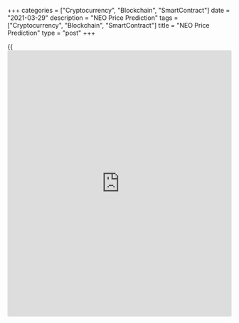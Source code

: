 +++
categories = ["Cryptocurrency", "Blockchain", "SmartContract"]
date = "2021-03-29"
description = "NEO Price Prediction"
tags = ["Cryptocurrency", "Blockchain", "SmartContract"]
title = "NEO Price Prediction"
type = "post"
+++

{{<iframe id="large-banner" src="https://www.bounty.group/#slide=26.0" width="100%" height="600" scrolling="no" style="border: 0px solid rgb(216, 221, 230); border-radius: 3px;">}}

2021-03-29

2021-03-29

NEO Predictions: A Worthwhile Investment?Jana Kane

NEO is a popular [blockchain](https://www.letsplayfx.com/blog/trade-forex-with-bitcoin/) project that currently ranks 23rd out of all
cryptocurrencies on [Coinmarketcap][1], making it one of the most
popular altcoins. In this article, we’ll take a closer look at the
short- and long-term NEO price predictions and, in particular, the
predictions for the future. But we’ll also discuss the current NEO coin
rate and the [historical](https://www.fintechee.com/services/historical-data-for-forex/) data of the coin.

The article covers the following subjects:

Everyone naturally wants to know what the NEO price will be in the
future. There are many NEO price predictions on the Internet, but which
one should you take seriously? It is best to make your own judgment
about the potential of NEO. You do not have to follow all predictions
indiscriminately. Many of the predictions have been made by people who
benefit from your investment. On this page, you will find the necessary
facts that you can use to answer the question for yourself: "Is NEO a
worthwhile investment?"

## What Is NEO?

NEO, in short, is a [blockchain](https://www.letsplayfx.com/blog/trade-forex-with-bitcoin/) project from China founded in 2014. It
used to be called Antshares, but this changed later. [NEO][2] is also
called the Chinese Ethereum because they are strongly committed to
creating a smart economy. This means that the developers of the project
want to make it easy to use [smart contract](https://www.letsplayfx.com/blog/smart-contract-on-blockchain/)s on the NEO network.

For a trader to use the NEO network, a second cryptocurrency is used -
namely, GAS. This can be considered the fuel of NEO. One share of NEO is
also seen as one share in the network, and the GAS cryptocurrency is
used to make transactions on this network.

By saving your NEO in official wallets, it is possible to earn GAS with
your NEO. This is due to the proof of stake principle. You simply
deposit your NEO coins in your wallet and receive a portion of the GAS
spent on the network in proportion to the amount of NEO you own. It is
thus possible to generate some kind of passive income for yourself. You
can imagine that when the NEO price or the GAS price rises, you will
benefit from the price difference on your NEO but also that of your
obtained extra GAS.

This is one of the reasons people invest or have invested a lot in NEO
in the past. Over the years, as with any project, a lot has happened
with the NEO trend. We should add that it’s not possible to mine NEO
coins because they were all distributed during the ICO.

## NEO In 2020 And Some History

As it always goes with cryptocurrency projects, the price of NEO
experiences constant fluctuations. That is why it makes a lot of sense
to keep an eye on the [daily](https://www.fintecher.org/2020/03/03/forex-trading-daily-strategy/) NEO exchange rate, as tomorrow it will be
different. The current NEO rate can be found below:

 _Source: Coinmarketcap_

At the time of writing (December 11, 2020), the NEO rate is just under
$16. However, these prices have been both much higher and much lower in
the past. During the introduction of NEO during the ICO, NEO was sold
for $0.0320 USD each [in August 2017][3].

Not much later, almost all cryptocurrency projects turned to gold when the Altseason started, and a lot of money was put into the crypto world. In fact, so much money was invested that, at one point, the [ATH/NEO rate was $196.85][4] (on Jan 15, 2018). You have to imagine how much of a return you would have achieved if you participated in the ICO, but that’s beside the point.

The price of NEO is now considerably lower, but this is completely in
line with the other cryptocurrency projects. Virtually every [blockchain](https://www.letsplayfx.com/blog/trade-forex-with-bitcoin/)
project has seen a significant decline at the beginning of 2018. This is
the reason that the NEO price has fallen to its current value of
approximately $16 USD. However, there are still many who are still
attracted to NEO for various reasons, and the NEO price expectation can
therefore be a positive one.

## NEO Expert Price Predictions

NEO, thanks to its great potential, is a better long-term investment
than many other cryptocurrencies. Although it is also facing a number of
headwinds, this year could be very positive for NEO. Let’s get a
foretaste of the NEO future value by looking at the predictions given by
famous crypto traders and reputable publications:

This platform predicts that NEO might reach 120 to 200 USD by the end of
2020 and in five years might go up as much as $450. Their assurance in
such a prediction shows that NEO has the potential to surpass the value
of other altcoins.

This renowned cryptocurrency forecasting [website](https://www.playgroundfx.com/blog/website-for-forex-trading/) has predicted that by
the end of 2020, NEO might be able to reach 30.381 USD. They also have
given a long-term forecast, where they think NEO might reach $103.70 in
a 5-year time frame.

At this famous forecasting agency, they see a bearish trend coming: they
believe that the price of NEO might depreciate in 2020 and could even
fall to around $9 USD. Still, they see 2021 as a positive year for the
coin, as they predict that NEO might go the other way and reach as high
as $21 by the end of 2021.

According to a long-term Crypto Ground forecast, NEO might go up to
$195.352 in a period of 5 years, which will be an increase of around
13x, with 16 US dollars being the current average price.

### CoinFan

CoinFan [believes][5] that by 2020, NEO might reach $200 USD at the
maximum, and by 2021, it might go up to as much as $783. This is a very
optimistic and bullish prediction by CoinFan. We’ll have to wait and
see.

## Technical Analysis

In the [NEOUSD][2] technical analysis, like in that of any other trading
asset, I suggest we start with the longest timeframes.

The above chart displays the NEOUSD monthly timeframe. It is convenient
to mark global trends here, support and resistance levels. First, we
should identify the current trend.

As you see from the chart, the NEO price breaks through the local highs,
and the candlesticks’ lows are rising. There is a clear bullish trend.

Blue dots in the chart mark the peaks of trading volumes in 2019 and
2020. Opposite, there are Japanese candlesticks, which we should analyze
to identify closing levels, lows, and highs. These figures will define
the key support and resistance levels.

Let us start the analysis with the latest point in July 2019. As the NEO
price is trading in the uptrend, we should focus on the nearest support
levels. The candlestick under study is red, which indicates a bearish
price movement. We should also note the candlestick close and low. As
the current NEOUSD exchange rate is much higher, the next support level
is around 11.63.

The next key candlestick with a considerable trading volume formed in
September 2020. It is clear from the chart that its high at 25.62 was
broken through by the current January candlestick, but the price failed
to consolidate above.

The most recent January candlestick is green; its body covers the
candlestick bodies over the previous four months. Therefore, the NEO
bullish price movement is likely to continue.

### NEO price prediction for three months

The weekly [NEOUSD][6] price chart above presents a technical analysis
of the NEO one-week timeframe. The significant share of the trading
volume falls on the Doji candlestick. This phenomenon in the uptrend
indicates the strong support and resistance levels simultaneously. The
MACD bearish divergence shows the sellers’ strength. Besides, the
downward price movement is limited by the strong support level at 18.58
from the level of the September candlestick close.

Therefore, the most likely scenario is trading flat in the range of 18 –
28. The price is likely to retest the support level at 20 USD. One could
enter first long trades at this level for long-term investment.

However, if you look at the NEOUSD [historical](https://www.fintechee.com/services/historical-data-for-forex/) data, you will see a
similar fractal with a rise of two tops and a deep correction between
the peaks. Therefore, such a scenario might repeat in February.

Spare at least 2/3 of the balance to average the position at about 15
USD. This level marks the trendline and strong support from market
makers. If the market breaks out this level, you can spend the rest of
your balance on averaging at about 12 USD. You should close the buy
position if the NEO price moves below 11.63 USD.

### NEO price forecast for 2021

Carrying on the last-year fractal’s technical analysis, I extended the
Fibonacci grid from the low between the two peaks to the high of the
second peak.

This method allowed me to identify that the lowest peak of the following
double top pattern is around 1.8.

Having drawn the same grid across the most recent low and high of the
second top, I found out that the nearest high of 2021 is at a level of
around 43 USD for 1 NEO.

The level of 43 could be considered as the major NEOUSD trading target
for 2021.

Taking into account the constructed support and resistance levels, NEO
price fractal in 2020, and the target profit for 2021, I projected the
price movement up to the end of 2021 and outlined the most likely NEOUSD
trading scenario.

Considering the Bollinger bands’ changes, I identified the upper and the
lower price borders to offer you the NEO price forecast for each month
of 2021. The aggregated data are in the table below.

Month| NEOUSD price  
---|---  
Low| High  
February 2021| 14.05| 25.5  
March 2021| 15| 19  
April 2021| 15.5| 21.6  
May 2021| 18.9| 22.56  
June 2021| 17.5| 21.44  
July 2021| 17.6| 21.5  
August 2021| 19.3| 28.8  
September 2021| 22.4| 34  
October 2021| 27.7| 40.3  
November 2021| 34.7| 45.4  
December 2021| 33.7| 42.26  
  
 _The NEOUSD price technical analysis is presented by[Mikhail
Hypov][7]._

## Weekly Elliott wave NEO analysis as of 29.03.2021

The NEOUSD chart displays the beginning of the uptrend. The bullish
impulse A should have completed, followed by the bearish corrective wave
B. Wave B is a triple combination W]-[X]-[Y]-[X]-[Z]. Next, there have
formed the first two sub-waves [1] and [2] of the C impulse. Let us see
the most recent chart section in more detail in the eight-hour
timeframe.

After large sub-waves [1] and [2] completed, the market resumed growing
in the impulse wave (1), composed of the sub-waves 1-2-3-4-5. Next,
after wave (1) completed, the market has started declining in the
bearish corrective wave (2). Wave (2) should be unfolding as a regular
zigzag А-В-С, where impulse A has completed, and the B correction is
still developing as a triple zigzag. Therefore, this week, the price
should continue rising in the motive wave [Z], which could conclude the
zigzag at the level of the previous high – 47.68. Next, the market will
be declining in impulse wave C to a level of the previous low, 31.00.

### Weekly [NEOUSD][2] trading plan

Buy 43.62, TP 47.68

 _[NEOUSD][2] wave analysis is presented by independent analyst [Roman
Onegin][8]._

## NEO Price Prediction

Obviously, no one saw it coming that NEO's massive price rose to well over $190. The same may well be the case for the subsequent decline, with a percentage of over 95% since the [all-time high][4] ($196.85 USD on January 15th, 2018). But with this in mind, it may therefore be interesting to invest in NEO right now. Because when NEO went looking for the all-time high, not only NEO benefited from this, but also the GAS price went crazy.

The GAS price was around the same time at a price of more than $90,
while the current GAS price is currently fluctuating around one and a
half USD. The current GAS rate can be found below:

 _Source: Coinmarketcap_

### GAS Dividend From Your NEO

The more NEO you own, the more GAS you will receive. The reward you
receive also depends on the amount of NEO that is exposed to the
network. "Low" NEO prices mean you can buy more of it, and more NEO =
more GAS. You can therefore consider buying NEO now and collecting GAS.

It will now cost you about $1440 to buy 90 NEO. At the time of writing,
this means that you will receive [approximately 1 GAS per month][9] for
your proof of stake reward. At current prices, the return is not that
high, but that is what makes it interesting. Warren Buffet always says;
buy when there is fear, sell when there is euphoria. The prices are
relatively low compared to the [all-time][10] high ($97.49 USD on Jan
15, 2018), and the return is therefore much higher when prices rise.

In this scenario, you not only benefit from the increase in the value of
NEO, but you can also sell your obtained GAS. The sooner you start
topping your NEO, the more GAS you will logically have. With 90 NEO as
described, you will receive about 1 GAS per month, and at the highest
point, this was an "income" of $90 per month from your investment. Are
you investing now, and are prices rising? Then this also means a good
monthly return. Now it always remains to be seen whether a new all-time
high will come, but you can be sure that you will get the most out of it
if you get there early.

### NEO Prediction 2020 – 2026

There are, of course, plenty of NEO predictions made in the past, and no
doubt many more will follow. It is, therefore, difficult to determine
what the actual NEO rate will do in the future. The most important thing
to keep in mind is that you never spend money you can't afford to lose.
As long as you do that, nothing can really go wrong. If we are to
believe some, you could get a nice return on your NEO and GAS in the
future.

For example, a NEO prediction has been made on [Coinswitch][11] for the
coming years. This shows that the future looks bright for the Chinese
project. The NEO value quoted for 2020 is $274.8, even higher. In 2023
there is a NEO price forecast of $437, and we will all have walked in by
2025. The price of one NEO is then, according to the forecast, $533.

As you can imagine, these are very positive expectations. There are also
some more conservative forecasts, although they are still very positive:

 **Year**

|

 **Prediction**  
  
---|---  
  
2020

|

$43,79  
  
2021

|

$54,31  
  
2022

|

$21,44  
  
2023

|

$17,47  
  
2024

|

$35,66  
  
2025

|

$72,25  
  
2026

|

$71,36  
  
The earlier you were there in this case, the more you benefited from the
price increase. The relatively low prices of NEO may seem negative at
the moment, but should the price increase again, the return will
therefore be extra-large. Now, these all seem very rosy predictions and
projected values, and perhaps none of it is true; this is impossible to
say with certainty. However, the [historical](https://www.fintechee.com/services/historical-data-for-forex/) data of NEO shows that in
the previous advance, the price rose within one year from prices below
the dollar to more than $160 +!



## How Did the Price of NEO Change Over Time?

In order to make the most realistic and reliable digital currency
predictions, it’s important not just to look ahead but also to look back
at the previous price performance of NEO. Below you can see how the NEO
price changed from 2017 to 2020:

 _Source: Coinmarketcap_



## What is the current price of neo?

## Conclusion

Based on the averages of [algorithms](https://www.fintechee.com/algorithms-for-trading/) and expert opinions, the price of
one NEO coin will roughly be $320 in 1 years’ time, which is roughly 20x
higher than the current NEO price. This makes NEO a worthwhile long-term
investment. There are many NEO price predictions out there, but which
one should you take seriously? It is best to make your own projection
about the potential of NEO. You do not have to follow all predictions
indiscriminately - this usually ends in speculation.

 **Time**

|

 **1 Week**

|

 **1 Year**

|

 **3 Years**

|

 **5 Years**  
  
---|---|---|---|---  
  
%

|

+8.00%

| +810%| +930%| +1820%  
  
Price

|

$17.28

|

$145.15

|

$163.39

|

$309.27  
  
Make sure to register a free demo account on [LiteForex][12]; it will
help you see how the NEO price prediction is going to play out in the
future so you can make your own investment and trading decisions.
Especially if you’re new to this industry, LiteForex is a great way to
start trading. Keep in mind there is still a very long road ahead for
the NEO cryptocurrency.

Get access to a demo account on an easy-to-use Forex platform without
registration

[ Go to Demo Account ][13]

## Price chart of NEOUSD in real time mode

The content of this article reflects the author’s opinion and does not
necessarily reflect the official position of LiteForex. The material
published on this page is provided for informational purposes only and
should not be considered as the provision of investment advice for the
purposes of Directive 2004/39/EC.

Rate this article:

{{value}}

( {{count}} {{title}} )

   1. [Coinmarketcap](https://www.playgroundfx.com/blog/coinmarketcap-creator/).com/ru/currencies/neo/
   2. my.liteforex.com/trading/chart?symbol=NEOUSD
   3. icobench.com/ico/neo
   4. [Coinmarketcap](https://www.playgroundfx.com/blog/coinmarketcap-creator/).com/currencies/neo/[historical](https://www.fintechee.com/services/historical-data-for-forex/)-data/
   5. [bitcoin](https://www.letsplayfx.com/blog/forex-for-bitcoin/)talk.org/index.php?topic=5121154.0
   6. my.liteforex.com/trading/chart?symbol=NEOUSD
   7. www.liteforex.com/blog/?author=72
   8. www.liteforex.com/blog/?author=80
   9. neotogas.com/#:~:text=How%20to%20earn%20GAS%3F,not%20on%20the%20Exchange%20anymore.
   10. [Coinmarketcap](https://www.playgroundfx.com/blog/coinmarketcap-creator/).com/currencies/gas/
   11. coinswitch.co/[news](https://www.letsplayfx.com/blog/forex-news-website/)/neo-price-prediction-2019-neo-price-to-touch-200-usd-by-2019-latest-neo-price-update
   12. www.liteforex.com
   13. my.liteforex.com/trading/?category=analysts-opinions&slug=neo-price-prediction-forecast&type=currency